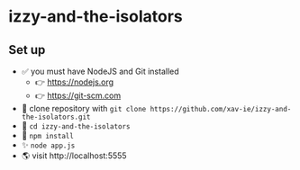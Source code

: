 # izzy-and-the-isolators

## Set up

- ✅ you must have NodeJS and Git installed
  - 👉 https://nodejs.org
  - 👉 https://git-scm.com
- 📝 clone repository with `git clone https://github.com/xav-ie/izzy-and-the-isolators.git`
- 📂 `cd izzy-and-the-isolators`
- 🦄 `npm install`
- ✨ `node app.js`
- 🌎 visit http://localhost:5555
